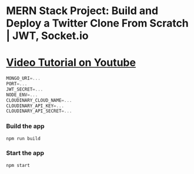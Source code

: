 # MERN Stack Project: Build and Deploy a Twitter Clone From Scratch | JWT, Socket.io



# [Video Tutorial on Youtube](https://youtu.be/4GUVz2psWUg)


```js
MONGO_URI=...
PORT=...
JWT_SECRET=...
NODE_ENV=...
CLOUDINARY_CLOUD_NAME=...
CLOUDINARY_API_KEY=...
CLOUDINARY_API_SECRET=...
```

### Build the app

```shell
npm run build
```

### Start the app

```shell
npm start
```
